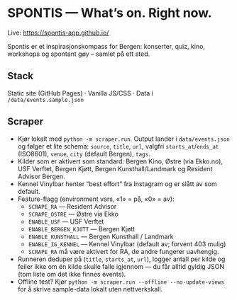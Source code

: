 # SPONTIS — What’s on. Right now.
Live: https://spontis-app.github.io/

Spontis er et inspirasjonskompass for Bergen: konserter, quiz, kino, workshops og spontant gøy – samlet på ett sted.

## Stack
Static site (GitHub Pages) · Vanilla JS/CSS · Data i `/data/events.sample.json`

## Scraper

- Kjør lokalt med `python -m scraper.run`. Output lander i `data/events.json` og følger et lite schema: `source`, `title`, `url`, valgfri `starts_at`/`ends_at` (ISO8601), `venue`, `city` (default Bergen), `tags`.
- Kilder som er aktivert som standard: Bergen Kino, Østre (via Ekko.no), USF Verftet, Bergen Kjøtt, Bergen Kunsthall/Landmark og Resident Advisor Bergen.
- Kennel Vinylbar henter “best effort” fra Instagram og er slått av som default.
- Feature-flagg (environment vars, «1» = på, «0» = av):
  - `SCRAPE_RA` — Resident Advisor
  - `SCRAPE_OSTRE` — Østre via Ekko
  - `ENABLE_USF` — USF Verftet
  - `ENABLE_BERGEN_KJOTT` — Bergen Kjøtt
  - `ENABLE_KUNSTHALL` — Bergen Kunsthall / Landmark
  - `ENABLE_IG_KENNEL` — Kennel Vinylbar (default av; forvent 403 mulig)
  - `SCRAPE_RA` må være aktivert for RA, de andre fungerer uavhengig.
- Runneren deduper på (`title`, `starts_at`, `url`), logger antall per kilde og feiler ikke om én kilde skulle falle igjennom — du får alltid gyldig JSON (tom liste om det ikke finnes events).
- Offline test? Kjør `python -m scraper.run --offline --no-update-views` for å skrive sample-data lokalt uten nettverkskall.
